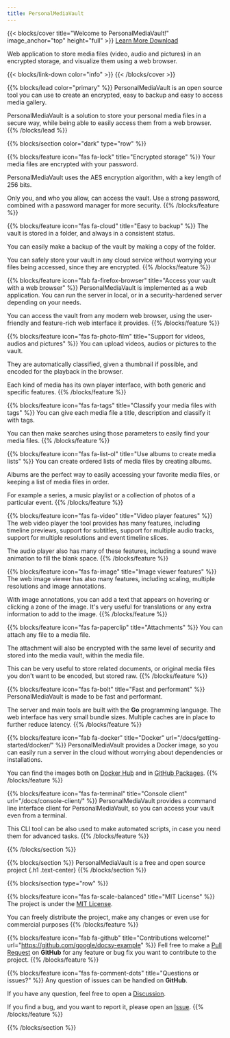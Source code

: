 ```yaml
---
title: PersonalMediaVault
---
```


{{< blocks/cover title="Welcome to PersonalMediaVault!" image_anchor="top" height="full" >}}
<a class="btn btn-lg btn-primary me-3 mb-4" href="./docs/">
  Learn More <i class="fas fa-arrow-alt-circle-right ms-2"></i>
</a>
<a class="btn btn-lg btn-secondary me-3 mb-4" href="https://github.com/AgustinSRG/PersonalMediaVault/releases">
  Download <i class="fas fa-download ms-2 "></i>
</a>
<p class="lead mt-5">Web application to store media files (video, audio and pictures) in an encrypted storage, and visualize them using a web browser.</p>
{{< blocks/link-down color="info" >}}
{{< /blocks/cover >}}


{{% blocks/lead color="primary" %}}
PersonalMediaVault is an open source tool you can use to create
an encrypted, easy to backup and easy to access media gallery.

PersonalMediaVault is a solution to store your personal media files in a secure way, 
while being able to easily access them from a web browser.
{{% /blocks/lead %}}


{{% blocks/section color="dark" type="row" %}}

{{% blocks/feature icon="fas fa-lock" title="Encrypted storage" %}}
Your media files are encrypted with your password.

PersonalMediaVault uses the AES encryption algorithm, with a key length of 256 bits.

Only you, and who you allow, can access the vault.
Use a strong password, combined with a password manager for more security.
{{% /blocks/feature %}}


{{% blocks/feature icon="fas fa-cloud" title="Easy to backup" %}}
The vault is stored in a folder, and always in a consistent status. 

You can easily make a backup of the vault by making a copy of the folder.

You can safely store your vault in any cloud service
without worrying your files being accessed, since they are encrypted.
{{% /blocks/feature %}}


{{% blocks/feature icon="fab fa-firefox-browser" title="Access your vault with a web browser" %}}
PersonalMediaVault is implemented as a web application. You can run the server in local, 
or in a security-hardened server depending on your needs.

You can access the vault from any modern web browser, 
using the user-friendly and feature-rich web interface it provides.
{{% /blocks/feature %}}


{{% blocks/feature icon="fas fa-photo-film" title="Support for videos, audios and pictures" %}}
You can upload videos, audios or pictures to the vault.

They are automatically classified, given a thumbnail if possible, and encoded for the playback in the browser.

Each kind of media has its own player interface, with both generic and specific features.
{{% /blocks/feature %}}

{{% blocks/feature icon="fas fa-tags" title="Classify your media files with tags" %}}
You can give each media file a title, description and classify it with tags.

You can then make searches using those parameters to easily find your media files.
{{% /blocks/feature %}}

{{% blocks/feature icon="fas fa-list-ol" title="Use albums to create media lists" %}}
You can create ordered lists of media files by creating albums.

Albums are the perfect way to easily accessing your favorite media files,
or keeping a list of media files in order. 

For example a series, a music playlist
or a collection of photos of a particular event.
{{% /blocks/feature %}}

{{% blocks/feature icon="fas fa-video" title="Video player features" %}}
The web video player the tool provides has many features, including
timeline previews, support for subtitles, support for multiple audio tracks,
support for multiple resolutions and event timeline slices.

The audio player also has many of these features, including a sound
wave animation to fill the blank space.
{{% /blocks/feature %}}


{{% blocks/feature icon="fas fa-image" title="Image viewer features" %}}
The web image viewer has also many features, including
scaling, multiple resolutions and image annotations.

With image annotations, you can add a text that appears on hovering
or clicking a zone of the image. It's very useful for translations or
any extra information to add to the image.
{{% /blocks/feature %}}

{{% blocks/feature icon="fas fa-paperclip" title="Attachments" %}}
You can attach any file to a media file. 

The attachment will also be encrypted with the same level of security and stored into the media vault, within the media file.

This can be very useful to store related documents, or original media files you don't want to be encoded, but stored raw.
{{% /blocks/feature %}}

{{% blocks/feature icon="fas fa-bolt" title="Fast and performant" %}}
PersonalMediaVault is made to be fast and performant.

The server and main tools are built with the **Go** programming language. 
The web interface has very small bundle sizes.
Multiple caches are in place to further reduce latency.
{{% /blocks/feature %}}

{{% blocks/feature icon="fab fa-docker" title="Docker" url="/docs/getting-started/docker/" %}}
PersonalMediaVault provides a Docker image, so you can easily run a server in the cloud without worrying about dependencies or installations.

You can find the images both on [Docker Hub](https://hub.docker.com/r/asanrom/pmv) and in [GitHub Packages](https://github.com/AgustinSRG/PersonalMediaVault/pkgs/container/personalmediavault).
{{% /blocks/feature %}}

{{% blocks/feature icon="fas fa-terminal" title="Console client" url="/docs/console-client/" %}}
PersonalMediaVault provides a command line interface client for PersonalMediaVault,
so you can access your vault even from a terminal.

This CLI tool can be also used to make automated scripts, in case you need them for advanced tasks.
{{% /blocks/feature %}}

{{% /blocks/section %}}


{{% blocks/section %}}
PersonalMediaVault is a free and open source project
{.h1 .text-center}
{{% /blocks/section %}}


{{% blocks/section type="row" %}}

{{% blocks/feature icon="fas fa-scale-balanced" title="MIT License" %}}
The project is under the [MIT License](https://github.com/AgustinSRG/PersonalMediaVault/blob/master/LICENSE).

You can freely distribute the project, make any changes or even use for commercial purposes
{{% /blocks/feature %}}

{{% blocks/feature icon="fab fa-github" title="Contributions welcome!"
    url="https://github.com/google/docsy-example" %}}
Fell free to make a [Pull Request](https://github.com/AgustinSRG/PersonalMediaVault/pulls)
on **GitHub** for any feature or bug fix you want to contribute to the project.
{{% /blocks/feature %}}

{{% blocks/feature icon="fas fa-comment-dots" title="Questions or issues?" %}}
Any question of issues can be handled on **GitHub**.

If you have any question, feel free to open a [Discussion](https://github.com/AgustinSRG/PersonalMediaVault/discussions).

If you find a bug, and you want to report it, please open an [Issue](https://github.com/AgustinSRG/PersonalMediaVault/issues).
{{% /blocks/feature %}}

{{% /blocks/section %}}
